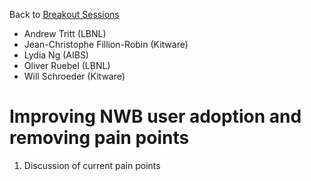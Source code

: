 Back to [Breakout Sessions](../../README.md#breakout-sessions)

* Andrew Tritt (LBNL)
* Jean-Christophe Fillion-Robin (Kitware)
* Lydia Ng (AIBS)
* Oliver Ruebel (LBNL)
* Will Schroeder (Kitware)

# Improving NWB user adoption and removing pain points

1. Discussion of current pain points
